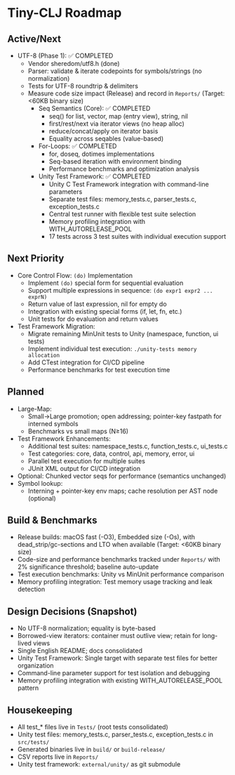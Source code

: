 Tiny-CLJ Roadmap
================

Active/Next
-----------
- UTF-8 (Phase 1): ✅ COMPLETED
  - Vendor sheredom/utf8.h (done)
  - Parser: validate & iterate codepoints for symbols/strings (no normalization)
  - Tests for UTF-8 roundtrip & delimiters
  - Measure code size impact (Release) and record in `Reports/` (Target: <60KB binary size)
       - Seq Semantics (Core): ✅ COMPLETED
         - seq() for list, vector, map (entry view), string, nil
         - first/rest/next via iterator views (no heap alloc)
         - reduce/concat/apply on iterator basis
         - Equality across seqables (value-based)
       - For-Loops: ✅ COMPLETED
         - for, doseq, dotimes implementations
         - Seq-based iteration with environment binding
         - Performance benchmarks and optimization analysis
       - Unity Test Framework: ✅ COMPLETED
         - Unity C Test Framework integration with command-line parameters
         - Separate test files: memory_tests.c, parser_tests.c, exception_tests.c
         - Central test runner with flexible test suite selection
         - Memory profiling integration with WITH_AUTORELEASE_POOL
         - 17 tests across 3 test suites with individual execution support

Next Priority
-------------
- Core Control Flow: `(do)` Implementation
  - Implement `(do)` special form for sequential evaluation
  - Support multiple expressions in sequence: `(do expr1 expr2 ... exprN)`
  - Return value of last expression, nil for empty do
  - Integration with existing special forms (if, let, fn, etc.)
  - Unit tests for do evaluation and return values
- Test Framework Migration:
  - Migrate remaining MinUnit tests to Unity (namespace, function, ui tests)
  - Implement individual test execution: `./unity-tests memory allocation`
  - Add CTest integration for CI/CD pipeline
  - Performance benchmarks for test execution time

Planned
-------
- Large-Map:
  - Small→Large promotion; open addressing; pointer-key fastpath for interned symbols
  - Benchmarks vs small maps (N≥16)
- Test Framework Enhancements:
  - Additional test suites: namespace_tests.c, function_tests.c, ui_tests.c
  - Test categories: core, data, control, api, memory, error, ui
  - Parallel test execution for multiple suites
  - JUnit XML output for CI/CD integration
- Optional: Chunked vector seqs for performance (semantics unchanged)
- Symbol lookup:
  - Interning + pointer-key env maps; cache resolution per AST node (optional)

Build & Benchmarks
------------------
- Release builds: macOS fast (-O3), Embedded size (-Os), with dead_strip/gc-sections and LTO when available (Target: <60KB binary size)
- Code-size and performance benchmarks tracked under `Reports/` with 2% significance threshold; baseline auto-update
- Test execution benchmarks: Unity vs MinUnit performance comparison
- Memory profiling integration: Test memory usage tracking and leak detection

Design Decisions (Snapshot)
---------------------------
- No UTF-8 normalization; equality is byte-based
- Borrowed-view iterators: container must outlive view; retain for long-lived views
- Single English README; docs consolidated
- Unity Test Framework: Single target with separate test files for better organization
- Command-line parameter support for test isolation and debugging
- Memory profiling integration with existing WITH_AUTORELEASE_POOL pattern

Housekeeping
------------
- All test_* files live in `Tests/` (root tests consolidated)
- Unity test files: memory_tests.c, parser_tests.c, exception_tests.c in `src/tests/`
- Generated binaries live in `build/` or `build-release/`
- CSV reports live in `Reports/`
- Unity test framework: `external/unity/` as git submodule

